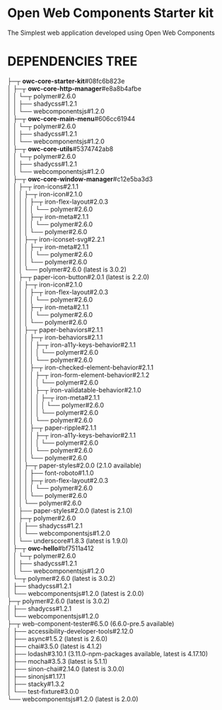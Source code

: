 Open Web Components Starter kit
========

The Simplest web application developed using Open Web Components


# DEPENDENCIES TREE

├─┬ **owc-core-starter-kit**#08fc6b823e  
│ ├─┬ **owc-core-http-manager**#e8a8b4afbe  
│ │ └─┬ polymer#2.6.0  
│ │   ├── shadycss#1.2.1  
│ │   └── webcomponentsjs#1.2.0  
│ ├─┬ **owc-core-main-menu**#606cc61944  
│ │ └─┬ polymer#2.6.0  
│ │   ├── shadycss#1.2.1  
│ │   └── webcomponentsjs#1.2.0  
│ ├─┬ **owc-core-utils**#5374742ab8  
│ │ └─┬ polymer#2.6.0  
│ │   ├── shadycss#1.2.1  
│ │   └── webcomponentsjs#1.2.0  
│ ├─┬ **owc-core-window-manager**#c12e5ba3d3  
│ │ ├─┬ iron-icons#2.1.1  
│ │ │ ├─┬ iron-icon#2.1.0  
│ │ │ │ ├─┬ iron-flex-layout#2.0.3  
│ │ │ │ │ └── polymer#2.6.0  
│ │ │ │ ├─┬ iron-meta#2.1.1  
│ │ │ │ │ └── polymer#2.6.0  
│ │ │ │ └── polymer#2.6.0  
│ │ │ ├─┬ iron-iconset-svg#2.2.1  
│ │ │ │ ├─┬ iron-meta#2.1.1  
│ │ │ │ │ └── polymer#2.6.0  
│ │ │ │ └── polymer#2.6.0  
│ │ │ └── polymer#2.6.0 (latest is 3.0.2)  
│ │ ├─┬ paper-icon-button#2.0.1 (latest is 2.2.0)  
│ │ │ ├─┬ iron-icon#2.1.0  
│ │ │ │ ├─┬ iron-flex-layout#2.0.3  
│ │ │ │ │ └── polymer#2.6.0  
│ │ │ │ ├─┬ iron-meta#2.1.1  
│ │ │ │ │ └── polymer#2.6.0  
│ │ │ │ └── polymer#2.6.0  
│ │ │ ├─┬ paper-behaviors#2.1.1  
│ │ │ │ ├─┬ iron-behaviors#2.1.1  
│ │ │ │ │ ├─┬ iron-a11y-keys-behavior#2.1.1  
│ │ │ │ │ │ └── polymer#2.6.0  
│ │ │ │ │ └── polymer#2.6.0  
│ │ │ │ ├─┬ iron-checked-element-behavior#2.1.1  
│ │ │ │ │ ├─┬ iron-form-element-behavior#2.1.2  
│ │ │ │ │ │ └── polymer#2.6.0  
│ │ │ │ │ ├─┬ iron-validatable-behavior#2.1.0  
│ │ │ │ │ │ ├─┬ iron-meta#2.1.1  
│ │ │ │ │ │ │ └── polymer#2.6.0  
│ │ │ │ │ │ └── polymer#2.6.0  
│ │ │ │ │ └── polymer#2.6.0  
│ │ │ │ ├─┬ paper-ripple#2.1.1  
│ │ │ │ │ ├─┬ iron-a11y-keys-behavior#2.1.1  
│ │ │ │ │ │ └── polymer#2.6.0  
│ │ │ │ │ └── polymer#2.6.0  
│ │ │ │ └── polymer#2.6.0  
│ │ │ ├─┬ paper-styles#2.0.0 (2.1.0 available)  
│ │ │ │ ├── font-roboto#1.1.0  
│ │ │ │ ├─┬ iron-flex-layout#2.0.3  
│ │ │ │ │ └── polymer#2.6.0  
│ │ │ │ └── polymer#2.6.0  
│ │ │ └── polymer#2.6.0  
│ │ ├── paper-styles#2.0.0 (latest is 2.1.0)  
│ │ ├─┬ polymer#2.6.0  
│ │ │ ├── shadycss#1.2.1  
│ │ │ └── webcomponentsjs#1.2.0  
│ │ └── underscore#1.8.3 (latest is 1.9.0)  
│ ├─┬ **owc-hello**#bf7511a412  
│ │ └─┬ polymer#2.6.0  
│ │   ├── shadycss#1.2.1  
│ │   └── webcomponentsjs#1.2.0  
│ └─┬ polymer#2.6.0 (latest is 3.0.2)  
│   ├── shadycss#1.2.1  
│   └── webcomponentsjs#1.2.0 (latest is 2.0.0)  
├─┬ polymer#2.6.0 (latest is 3.0.2)  
│ ├── shadycss#1.2.1  
│ └── webcomponentsjs#1.2.0  
├─┬ web-component-tester#6.5.0 (6.6.0-pre.5 available)  
│ ├── accessibility-developer-tools#2.12.0  
│ ├── async#1.5.2 (latest is 2.6.0)  
│ ├── chai#3.5.0 (latest is 4.1.2)  
│ ├── lodash#3.10.1 (3.11.0-npm-packages available, latest is 4.17.10)  
│ ├── mocha#3.5.3 (latest is 5.1.1)  
│ ├── sinon-chai#2.14.0 (latest is 3.0.0)  
│ ├── sinonjs#1.17.1  
│ ├── stacky#1.3.2  
│ └── test-fixture#3.0.0  
└── webcomponentsjs#1.2.0 (latest is 2.0.0)  
